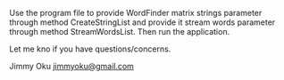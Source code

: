 Use the program file to provide WordFinder matrix strings parameter through method CreateStringList and provide it stream words 
parameter through method StreamWordsList. Then run the application.

Let me kno if you have questions/concerns.


Jimmy Oku
jimmyoku@gmail.com
